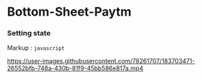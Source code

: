 # Bottom-Sheet-Paytm

### Setting state

Markup : ```javascript
         ```






https://user-images.githubusercontent.com/78261707/183703471-26552bfb-748a-430b-81f9-45bb586e817a.mp4

